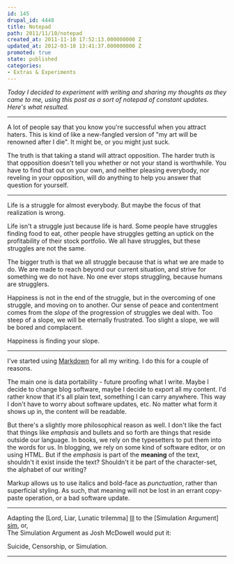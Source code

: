 ```yaml
---
id: 145
drupal_id: 4448
title: Notepad
path: 2011/11/10/notepad
created_at: 2011-11-10 17:52:13.000000000 Z
updated_at: 2012-03-10 13:41:37.000000000 Z
promoted: true
state: published
categories:
- Extras & Experiments
---
```

_Today I decided to experiment with writing and sharing my thoughts as they came to me, using this post as a sort of notepad of constant updates. Here's what resulted._

---

A lot of people say that you know you're successful when you attract haters. This is kind of like a new-fangled version of "my art will be renowned after I die". It might be, or you might just suck.

The truth is that taking a stand will attract opposition. The harder truth is that opposition doesn't tell you whether or not your stand is worthwhile. You have to find that out on your own, and neither pleasing everybody, nor reveling in your opposition, will do anything to help you answer that question for yourself.
 
---
  
Life is a struggle for almost everybody. But maybe the focus of that realization is wrong.

Life isn't a struggle just because life is hard. Some people have struggles finding food to eat, other people have struggles getting an uptick on the profitability of their stock portfolio. We all have struggles, but these struggles are not the same.

The bigger truth is that we all struggle because that is what we are made to do. We are made to reach beyond our current situation, and strive for something we do not have. No one ever stops struggling, because humans are strugglers.

Happiness is not in the end of the struggle, but in the overcoming of one struggle, and moving on to another. Our sense of peace and contentment comes from the _slope_ of the progression of struggles we deal with. Too steep of a slope, we will be eternally frustrated. Too slight a slope, we will be bored and complacent.

Happiness is finding your slope.

--- 

I've started using [Markdown](http://daringfireball.net/projects/markdown/) for all my writing. I do this for a couple of reasons.

The main one is data portability - future proofing what I write. Maybe I decide to change blog software, maybe I decide to export all my content. I'd rather know that it's all plain text, something I can carry anywhere. This way I don't have to worry about software updates, etc. No matter what form it shows up in, the content will be readable.

But there's a slightly more philosophical reason as well. I don't like the fact that things like _emphasis_ and bullets and so forth are things that reside outside our language. In books, we rely on the typesetters to put them into the words for us. In blogging, we rely on some kind of software editor, or on using HTML. But if the _emphasis_ is part of the **meaning** of the text, shouldn't it exist inside the text? Shouldn't it be part of the character-set, the alphabet of our writing?

Markup allows us to use italics and bold-face as _punctuation_, rather than superficial styling. As such, that meaning will not be lost in an errant copy-paste operation, or a bad software update.

---
Adapting the [Lord, Liar, Lunatic trilemma] [lll] to the [Simulation Argument] [sim], or,  
The Simulation Argument as Josh McDowell would put it:

Suicide, Censorship, or Simulation.

[sim]: http://www.simulation-argument.com/ 
[lll]: http://en.wikipedia.org/wiki/Lewis's_trilemma

---

